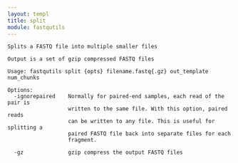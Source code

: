 ```yaml
---
layout: templ
title: split
module: fastqutils
---
```

    
    Splits a FASTQ file into multiple smaller files
    
    Output is a set of gzip compressed FASTQ files
    
    Usage: fastqutils split {opts} filename.fastq{.gz} out_template num_chunks
    
    Options:
      -ignorepaired    Normally for paired-end samples, each read of the pair is
                       written to the same file. With this option, paired reads
                       can be written to any file. This is useful for splitting a
                       paired FASTQ file back into separate files for each
                       fragment.
    
      -gz              gzip compress the output FASTQ files
    
    
    
